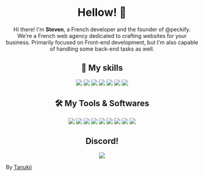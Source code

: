 <h1 align="center">Hellow! 👋</h1>
<p align="center">
Hi there! I'm <b>Steven</b>, a French developer and the founder of @peckify. We're a French web agency dedicated to crafting websites for your business. Primarily focused on Front-end development, but I'm also capable of handling some back-end tasks as well.
</p>
<h2 align="center">🎨 My skills </h2>
<p align="center">
  <img src="https://img.shields.io/badge/html5%20-%23323330.svg?&style=for-the-badge&logo=html5&logoColor=white"/>
  <img src="https://img.shields.io/badge/css3%20-%23323330.svg?&style=for-the-badge&logo=css3&logoColor=white"/>
  <img src="https://img.shields.io/badge/javascript%20-%23323330.svg?&style=for-the-badge&logo=javascript&logoColor=white"/>
  <img src="https://img.shields.io/badge/php%20-%23323330.svg?&style=for-the-badge&logo=php&logoColor=white"/>
  <img src="https://img.shields.io/badge/MySQL%20-%23323330.svg?&style=for-the-badge&logo=mysql&logoColor=white"/>
  <img src="https://img.shields.io/badge/bootstrap%20-%23323330.svg?&style=for-the-badge&logo=bootstrap&logoColor=white"/>
  <img src="https://img.shields.io/badge/webflow%20-%23323330.svg?&style=for-the-badge&logo=webflow&logoColor=white"/>
<div align="center">
<h2 align="center">🛠️ My Tools & Softwares</h2>
  <img src="https://img.shields.io/badge/node.js%20-%23323330.svg?&style=for-the-badge&logo=node.js&logoColor=white"/>
  <img src="https://img.shields.io/badge/Visual%20Studio%20Code%20-%23323330.svg?&style=for-the-badge&logo=visualstudiocode&logoColor=white"/>
  <img src="https://img.shields.io/badge/git%20-%23323330.svg?&style=for-the-badge&logo=git&logoColor=white"/>
  <img src="https://img.shields.io/badge/Vite.js%20-%23323330.svg?&style=for-the-badge&logo=vite&logoColor=white"/>
  <img src="https://img.shields.io/badge/figma%20-%23323330.svg?&style=for-the-badge&logo=figma&logoColor=white"/>
  <img src="https://img.shields.io/badge/arc%20-%23323330.svg?&style=for-the-badge&logo=arc&logoColor=white"/>
  <img src="https://img.shields.io/badge/Photoshop%20-%23323330.svg?&style=for-the-badge&logo=adobephotoshop&logoColor=white"/>
  <img src="https://img.shields.io/badge/Premiere%20Pro%20-%23323330.svg?&style=for-the-badge&logo=adobepremierepro&logoColor=white"/>
  <img src="https://img.shields.io/badge/macos%20-%23323330.svg?&style=for-the-badge&logo=apple&logoColor=white"/>
<h2 align="center"> Discord! </h2>
<img src="https://lanyard-profile-readme.vercel.app/api/327878748466839552" align="center">
</div>
<p opacity="0.3">By <a href="https://github.com/UnTanukii">Tanukii</a></</p>
